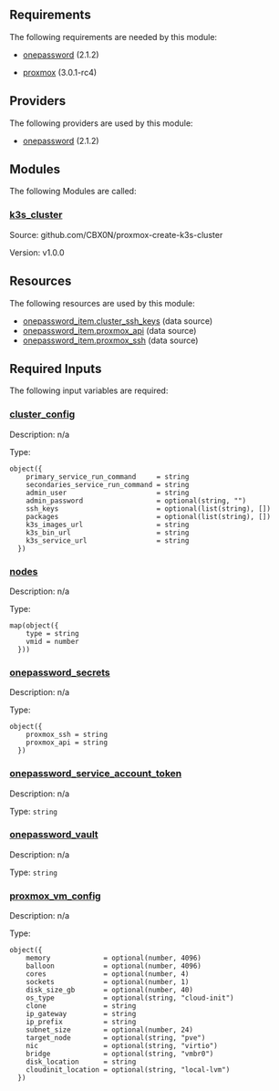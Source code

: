 <!-- BEGIN_TF_DOCS -->
## Requirements

The following requirements are needed by this module:

- <a name="requirement_onepassword"></a> [onepassword](#requirement\_onepassword) (2.1.2)

- <a name="requirement_proxmox"></a> [proxmox](#requirement\_proxmox) (3.0.1-rc4)

## Providers

The following providers are used by this module:

- <a name="provider_onepassword"></a> [onepassword](#provider\_onepassword) (2.1.2)

## Modules

The following Modules are called:

### <a name="module_k3s_cluster"></a> [k3s\_cluster](#module\_k3s\_cluster)

Source: github.com/CBX0N/proxmox-create-k3s-cluster

Version: v1.0.0

## Resources

The following resources are used by this module:

- [onepassword_item.cluster_ssh_keys](https://registry.terraform.io/providers/1Password/onepassword/2.1.2/docs/data-sources/item) (data source)
- [onepassword_item.proxmox_api](https://registry.terraform.io/providers/1Password/onepassword/2.1.2/docs/data-sources/item) (data source)
- [onepassword_item.proxmox_ssh](https://registry.terraform.io/providers/1Password/onepassword/2.1.2/docs/data-sources/item) (data source)

## Required Inputs

The following input variables are required:

### <a name="input_cluster_config"></a> [cluster\_config](#input\_cluster\_config)

Description: n/a

Type:

```hcl
object({
    primary_service_run_command     = string
    secondaries_service_run_command = string
    admin_user                      = string
    admin_password                  = optional(string, "")
    ssh_keys                        = optional(list(string), [])
    packages                        = optional(list(string), [])
    k3s_images_url                  = string
    k3s_bin_url                     = string
    k3s_service_url                 = string
  })
```

### <a name="input_nodes"></a> [nodes](#input\_nodes)

Description: n/a

Type:

```hcl
map(object({
    type = string
    vmid = number
  }))
```

### <a name="input_onepassword_secrets"></a> [onepassword\_secrets](#input\_onepassword\_secrets)

Description: n/a

Type:

```hcl
object({
    proxmox_ssh = string
    proxmox_api = string
  })
```

### <a name="input_onepassword_service_account_token"></a> [onepassword\_service\_account\_token](#input\_onepassword\_service\_account\_token)

Description: n/a

Type: `string`

### <a name="input_onepassword_vault"></a> [onepassword\_vault](#input\_onepassword\_vault)

Description: n/a

Type: `string`

### <a name="input_proxmox_vm_config"></a> [proxmox\_vm\_config](#input\_proxmox\_vm\_config)

Description: n/a

Type:

```hcl
object({
    memory             = optional(number, 4096)
    balloon            = optional(number, 4096)
    cores              = optional(number, 4)
    sockets            = optional(number, 1)
    disk_size_gb       = optional(number, 40)
    os_type            = optional(string, "cloud-init")
    clone              = string
    ip_gateway         = string
    ip_prefix          = string
    subnet_size        = optional(number, 24)
    target_node        = optional(string, "pve")
    nic                = optional(string, "virtio")
    bridge             = optional(string, "vmbr0")
    disk_location      = string
    cloudinit_location = optional(string, "local-lvm")
  })
```
<!-- END_TF_DOCS -->